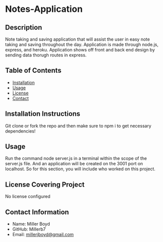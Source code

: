 # Notes-Application
## **Description**
Note taking and saving application that will assist the user in easy note taking and saving throughout the day. Application is made through node.js, express, and heroku. Application shows off front and back end design by sending data thorugh routes in express.

## **Table of Contents**
* [Installation](#installation)
* [Usage](#usage)
* [License](#license)
* [Contact](#contact)

## **Installation Instructions**
Git clone or fork the repo and then make sure to npm i to get necessary dependencies!

## **Usage**
Run the command node server.js in a terminal within the scope of the server.js file. And an application will be created on the 3001 port on localhost.
So for this section, you will include who worked on this project.

## **License Covering Project**
No license configured


## **Contact Information**
* Name: Miller Boyd
* GitHub: Millerb7
* Email: millerjboyd@gmail.com